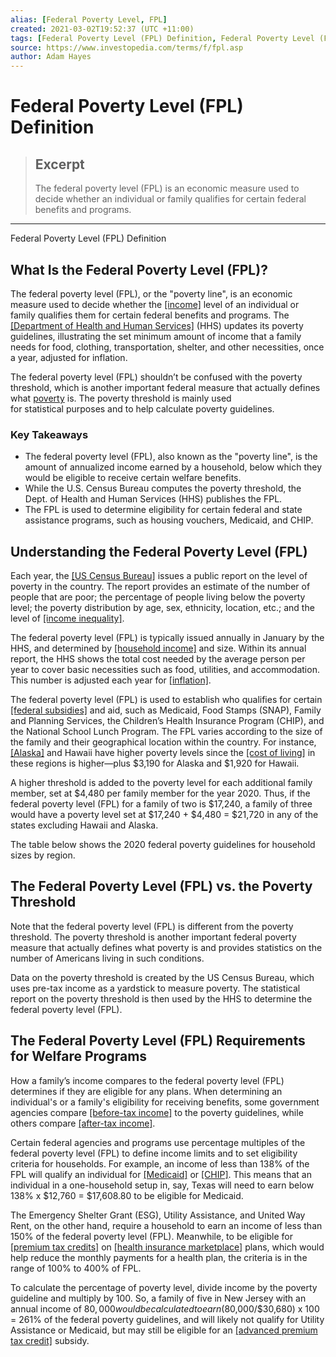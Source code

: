 ```yaml
---
alias: [Federal Poverty Level, FPL]
created: 2021-03-02T19:52:37 (UTC +11:00)
tags: [Federal Poverty Level (FPL) Definition, Federal Poverty Level (FPL) Definition]
source: https://www.investopedia.com/terms/f/fpl.asp
author: Adam Hayes
---
```


# Federal Poverty Level (FPL) Definition

> ## Excerpt
> The federal poverty level (FPL) is an economic measure used to decide whether an individual or family qualifies for certain federal benefits and programs.

---

Federal Poverty Level (FPL) Definition
## What Is the Federal Poverty Level (FPL)?

The federal poverty level (FPL), or the "poverty line", is an economic measure used to decide whether the [[income]](https://www.investopedia.com/terms/i/income.asp) level of an individual or family qualifies them for certain federal benefits and programs. The [[Department of Health and Human Services]](https://www.investopedia.com/terms/u/us-department-health-and-human-services-hhs.asp) (HHS) updates its poverty guidelines, illustrating the set minimum amount of income that a family needs for food, clothing, transportation, shelter, and other necessities, once a year, adjusted for inflation.

The federal poverty level (FPL) shouldn’t be confused with the poverty threshold, which is another important federal measure that actually defines what [poverty](https://www.investopedia.com/terms/p/poverty.asp) is. The poverty threshold is mainly used for statistical purposes and to help calculate poverty guidelines.

### Key Takeaways

-   The federal poverty level (FPL), also known as the "poverty line", is the amount of annualized income earned by a household, below which they would be eligible to receive certain welfare benefits.
-   While the U.S. Census Bureau computes the poverty threshold, the Dept. of Health and Human Services (HHS) publishes the FPL.
-   The FPL is used to determine eligibility for certain federal and state assistance programs, such as housing vouchers, Medicaid, and CHIP.

## Understanding the Federal Poverty Level (FPL)

Each year, the [[US Census Bureau]](https://www.investopedia.com/terms/b/bureauofcensus.asp) issues a public report on the level of poverty in the country. The report provides an estimate of the number of people that are poor; the percentage of people living below the poverty level; the poverty distribution by age, sex, ethnicity, location, etc.; and the level of [[income inequality]](https://www.investopedia.com/terms/i/income-inequality.asp).

The federal poverty level (FPL) is typically issued annually in January by the HHS, and determined by [[household income]](https://www.investopedia.com/terms/h/household_income.asp) and size. Within its annual report, the HHS shows the total cost needed by the average person per year to cover basic necessities such as food, utilities, and accommodation. This number is adjusted each year for [[inflation]](https://www.investopedia.com/terms/i/inflation.asp).

The federal poverty level (FPL) is used to establish who qualifies for certain [[federal subsidies]](https://www.investopedia.com/terms/s/subsidy.asp) and aid, such as Medicaid, Food Stamps (SNAP), Family and Planning Services, the Children’s Health Insurance Program (CHIP), and the National School Lunch Program. The FPL varies according to the size of the family and their geographical location within the country. For instance, [[Alaska]](https://www.investopedia.com/articles/personal-finance/091415/how-much-money-do-you-need-live-alaska.asp) and Hawaii have higher poverty levels since the [[cost of living]](https://www.investopedia.com/terms/c/cost-of-living.asp) in these regions is higher—plus $3,190 for Alaska and $1,920 for Hawaii.

A higher threshold is added to the poverty level for each additional family member, set at $4,480 per family member for the year 2020. Thus, if the federal poverty level (FPL) for a family of two is $17,240, a family of three would have a poverty level set at $17,240 + $4,480 = $21,720 in any of the states excluding Hawaii and Alaska.

The table below shows the 2020 federal poverty guidelines for household sizes by region.

## The Federal Poverty Level (FPL) vs. the Poverty Threshold

Note that the federal poverty level (FPL) is different from the poverty threshold. The poverty threshold is another important federal poverty measure that actually defines what poverty is and provides statistics on the number of Americans living in such conditions.

Data on the poverty threshold is created by the US Census Bureau, which uses pre-tax income as a yardstick to measure poverty. The statistical report on the poverty threshold is then used by the HHS to determine the federal poverty level (FPL).

## The Federal Poverty Level (FPL) Requirements for Welfare Programs

How a family’s income compares to the federal poverty level (FPL) determines if they are eligible for any plans. When determining an individual's or a family's eligibility for receiving benefits, some government agencies compare [[before-tax income]](https://www.investopedia.com/terms/g/grossincome.asp) to the poverty guidelines, while others compare [[after-tax income]](https://www.investopedia.com/terms/a/aftertaxincome.asp).

Certain federal agencies and programs use percentage multiples of the federal poverty level (FPL) to define income limits and to set eligibility criteria for households. For example, an income of less than 138% of the FPL will qualify an individual for [[Medicaid]](https://www.investopedia.com/terms/m/medicaid.asp) or [[CHIP]](https://www.investopedia.com/terms/c/childrens-health-insurance-program-chip.asp). This means that an individual in a one-household setup in, say, Texas will need to earn below 138% x $12,760 = $17,608.80 to be eligible for Medicaid.

The Emergency Shelter Grant (ESG), Utility Assistance, and United Way Rent, on the other hand, require a household to earn an income of less than 150% of the federal poverty level (FPL). Meanwhile, to be eligible for [[premium tax credits]](https://www.investopedia.com/terms/a/advanced-premium-tax-credit.asp) on [[health insurance marketplace]](https://www.investopedia.com/terms/h/health-insurance-marketplace.asp) plans, which would help reduce the monthly payments for a health plan, the criteria is in the range of 100% to 400% of FPL.

To calculate the percentage of poverty level, divide income by the poverty guideline and multiply by 100. So, a family of five in New Jersey with an annual income of $80,000 would be calculated to earn ($80,000/$30,680) x 100 = 261% of the federal poverty guidelines, and will likely not qualify for Utility Assistance or Medicaid, but may still be eligible for an [[advanced premium tax credit]](https://www.investopedia.com/terms/a/advanced-premium-tax-credit.asp) subsidy.
